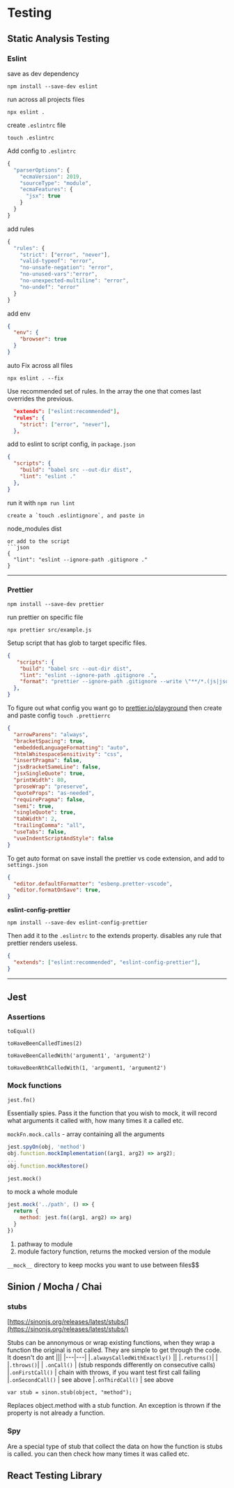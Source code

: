 # Testing

## Static Analysis Testing
### Eslint

save as dev dependency
```
npm install --save-dev eslint
```

run across all projects files
```
npx eslint .
```
create `.eslintrc` file
```
touch .eslintrc
```
Add config to `.eslintrc`
```js
{
  "parserOptions": {
    "ecmaVersion": 2019,
    "sourceType": "module",
    "ecmaFeatures": {
      "jsx": true
    }
  }
}
```
add rules
```js
{
  "rules": {
    "strict": ["error", "never"],  
    "valid-typeof": "error",
    "no-unsafe-negation": "error",
    "no-unused-vars":"error",
    "no-unexpected-multiline": "error",
    "no-undef": "error"
  }
}
```
add env
```json
{
  "env": {
    "browser": true
  }
}
```
auto Fix across all files
```
npx eslint . --fix
```
Use recommended set of rules. In the array the one that comes last overrides the previous.
```json
  "extends": ["eslint:recommended"],
  "rules": {
    "strict": ["error", "never"],
  },
```
add to eslint to script config, in `package.json`
```json
{
  "scripts": {
    "build": "babel src --out-dir dist",
    "lint": "eslint ."
  },
}

```
run it with `npm run lint`

```
create a `touch .eslintignore`, and paste in
```
node_modules
dist
```
or add to the script
```json 
{
  "lint": "eslint --ignore-path .gitignore ."
}
```

---
### Prettier

```
npm install --save-dev prettier
```
run prettier on specific file
```
npx prettier src/example.js
```
Setup script that has glob to target specific files. 
```json
{
   "scripts": {
    "build": "babel src --out-dir dist",
    "lint": "eslint --ignore-path .gitignore .",
    "format": "prettier --ignore-path .gitignore --write \"**/*.(js|json)\""
  },
}
```
To figure out what config you want go to [prettier.io/playground](https://prettier.io/playground/)
then create and paste config `touch .prettierrc`

```json 
{
  "arrowParens": "always",
  "bracketSpacing": true,
  "embeddedLanguageFormatting": "auto",
  "htmlWhitespaceSensitivity": "css",
  "insertPragma": false,
  "jsxBracketSameLine": false,
  "jsxSingleQuote": true,
  "printWidth": 80,
  "proseWrap": "preserve",
  "quoteProps": "as-needed",
  "requirePragma": false,
  "semi": true,
  "singleQuote": true,
  "tabWidth": 2,
  "trailingComma": "all",
  "useTabs": false,
  "vueIndentScriptAndStyle": false
}
```
To get auto format on save install the prettier vs code extension, and add to `settings.json`
```json
{
  "editor.defaultFormatter": "esbenp.pretter-vscode",
  "editor.formatOnSave": true,
}
```
**eslint-config-prettier**

```
npm install --save-dev eslint-config-prettier
```
Then add it to the `.eslintrc` to the extends property. disables any rule that prettier renders useless.
```json
{
  "extends": ["eslint:recommended", "eslint-config-prettier"],
}
```

---
## Jest 

### Assertions 

`toEqual()`

`toHaveBeenCalledTimes(2)`

`toHaveBeenCalledWith('argument1', 'argument2')`

`toHaveBeenNthCalledWith(1, 'argument1, 'argument2')`

### Mock functions 

`jest.fn()`

Essentially spies. Pass it the function that you wish to mock, it will record what arguments it called with, how many times it a called etc.

`mockFn.mock.calls` - array containing all the arguments 

```js
jest.spyOn(obj, 'method')
obj.function.mockImplementation((arg1, arg2) => arg2);
...
obj.function.mockRestore()
```

`jest.mock()`

to mock a whole module

```js
jest.mock('../path', () => { 
  return {
    method: jest.fn((arg1, arg2) => arg)
  }
})
```
1. pathway to module
2. module factory function, returns the mocked version of the module

`__mock__` directory to keep mocks you want to use between files$$

## Sinion / Mocha / Chai

### stubs

[https://sinonjs.org/releases/latest/stubs/](https://sinonjs.org/releases/latest/stubs/)

Stubs can be annonymous or wrap existing functions, when they wrap a function the original is not called.
They are simple to get through the code. It doesn't do ant 
|||
|---|---|
|`.alwaysCalledWithExactly()` ||
|`.returns()`| |
|`.throws()`| 
| `.onCall()` | (stub responds differently on consecutive calls)
|`.onFirstCall()` | chain with throws, if you want test first call failing 
|`.onSecondCall()` | see above
|`.onThirdCall()` | see above

`var stub = sinon.stub(object, "method");`

Replaces object.method with a stub function. An exception is thrown if the property is not already a function.

### Spy

Are a special type of stub that collect the data on how the function is stubs is called. you can then check how many times it was called etc. 

## React Testing Library
